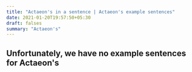 ```yaml
---
title: "Actaeon's in a sentence | Actaeon's example sentences"
date: 2021-01-20T19:57:50+05:30
draft: falses
summary: "Actaeon's"
---
```

## Unfortunately, we have no example sentences for Actaeon's                 
